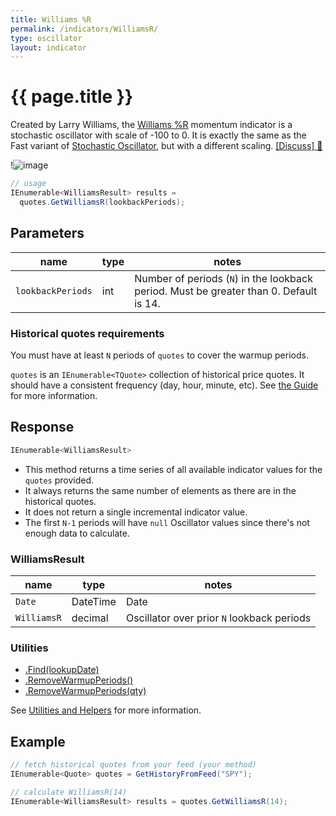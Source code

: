 ```yaml
---
title: Williams %R
permalink: /indicators/WilliamsR/
type: oscillator
layout: indicator
---
```


# {{ page.title }}

Created by Larry Williams, the [Williams %R](https://en.wikipedia.org/wiki/Williams_%25R) momentum indicator is a stochastic oscillator with scale of -100 to 0.  It is exactly the same as the Fast variant of [Stochastic Oscillator](../Stoch#content), but with a different scaling.
[[Discuss] :speech_balloon:]({{site.github.repository_url}}/discussions/229 "Community discussion about this indicator")

!![image]({{site.charturl}}/WilliamsR.png)

```csharp
// usage
IEnumerable<WilliamsResult> results =
  quotes.GetWilliamsR(lookbackPeriods);
```

## Parameters

| name | type | notes
| -- |-- |--
| `lookbackPeriods` | int | Number of periods (`N`) in the lookback period.  Must be greater than 0.  Default is 14.

### Historical quotes requirements

You must have at least `N` periods of `quotes` to cover the warmup periods.

`quotes` is an `IEnumerable<TQuote>` collection of historical price quotes.  It should have a consistent frequency (day, hour, minute, etc).  See [the Guide]({{site.baseurl}}/guide/#historical-quotes) for more information.

## Response

```csharp
IEnumerable<WilliamsResult>
```

- This method returns a time series of all available indicator values for the `quotes` provided.
- It always returns the same number of elements as there are in the historical quotes.
- It does not return a single incremental indicator value.
- The first `N-1` periods will have `null` Oscillator values since there's not enough data to calculate.

### WilliamsResult

| name | type | notes
| -- |-- |--
| `Date` | DateTime | Date
| `WilliamsR` | decimal | Oscillator over prior `N` lookback periods

### Utilities

- [.Find(lookupDate)]({{site.baseurl}}/utilities#find-indicator-result-by-date)
- [.RemoveWarmupPeriods()]({{site.baseurl}}/utilities#remove-warmup-periods)
- [.RemoveWarmupPeriods(qty)]({{site.baseurl}}/utilities#remove-warmup-periods)

See [Utilities and Helpers]({{site.baseurl}}/utilities#utilities-for-indicator-results) for more information.

## Example

```csharp
// fetch historical quotes from your feed (your method)
IEnumerable<Quote> quotes = GetHistoryFromFeed("SPY");

// calculate WilliamsR(14)
IEnumerable<WilliamsResult> results = quotes.GetWilliamsR(14);
```
